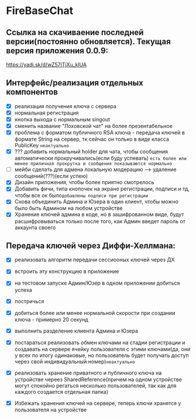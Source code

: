 # FireBaseChat

## Ссылка на скачиваение последней версии(постоянно обновляется). Текущая версия приложения 0.0.9:

https://yadi.sk/d/wZ57iTjXu_klUA

## Интерфейс/реализация отдельных компонентов

- [x] реализация получения ключа с сервера
- [x] нормальная регистрация
- [x] кнопка выхода с нормальным singout
- [x] сменить название "Лоховской чат" на более презентабельное
- [x] проблема с форматом публичного RSA ключа - передача ключей в формате String на сервер, тк сейчас он только в виде класса PublicKey ```неактуально```
- [x] ??? добавить нормальный holder для чата, чтобы сообщения автоматически прокручивались(если буду успевать) ```есть более или менее приличная прокрутка и сообщения показываются нормально```
- [ ] мейби сделать для адмена локальную модерацию --> удаление сообщений(???)(если успею)
- [x] Дизайн приложения, чтобы более приятно смотрелось
- [x] Добавить фичи, типа кнопочек на экране регистрации, подписи и тд, чтобы все ок было```добавлены подписи при регистрации```
- [x] Снова объединить Админа и Юзера в один клиент, чтобы можно было быть Админом на любом устройстве
- [x] Хранение ключей админа в коде, но в зашифрованном виде, будут расшифровываться только после того, как Админ введет пароль от аккаунта своего

## Передача ключей через Диффи-Хеллмана:

- [x] реализовать алгоритм передачи сессиооных ключей через ДХ
- [x] встроить эту конструкцию в приложение
- [x] на тестовом запуске Админ/Юзер в одном приложении добиться успеха
- [x] постричься
- [x] добиться более или менее нормальной скорости при создании ключа  - примерно 20 секунд
- [x] выполнить разделение клиента Админа и Юзера
- [x] постараться реализовать обмен ключами на стадии регистрации и создавать на сервере ячейку пользователя с этими ключами(да, они у всех по итогу одинаковые, но пользователь будет получать доступ через свой индивидуальный номер)```неактуально```
- [x] реализовать хранение приватного и публичного ключа на устройстве череез SharedReference(причем на одном устройстве могут спокойно регаться несколько пользователей, так как для каждого создается отдельная папка)
- [x] Избежать хранения ключей на сервере, теперь ключи хранятся у пользователя на устройстве


